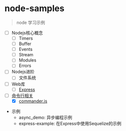 # node-samples

> node 学习示例  

- [ ] Nodejs核心概念
  - [ ] Timers
  - [ ] Buffer
  - [ ] Events
  - [ ] Stream
  - [ ] Modules
  - [ ] Errors
- [ ] Nodejs进阶
  - [ ] 文件系统
- [ ] Web库
  - [ ] [Express](./express)
- [ ] [命令行相关](./command-line)
  - [x] [commander.js](./command-line/commander)
- 示例
  - async_demo: 异步编程示例
  - express-example: 在Express中使用Sequelize的示例
